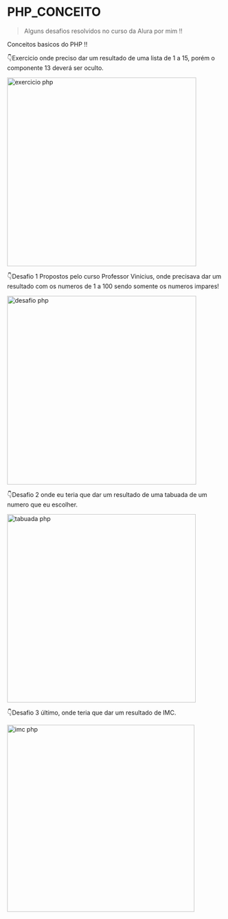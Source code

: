 # PHP_CONCEITO
> Alguns desafios resolvidos no curso da Alura por mim !!


Conceitos basicos do PHP !!

:point_down:Exercicio onde preciso dar um resultado de uma lista de 1 a 15, porém o componente 13 deverá ser oculto.

<img width="440" alt="exercicio php" src="https://user-images.githubusercontent.com/92556113/197093047-2c561395-b7a0-468e-8b85-bf76c62d79f5.png">


:point_down:Desafio 1 Propostos pelo curso Professor Vinicius, onde precisava dar um resultado com os numeros de 1 a 100 sendo somente os numeros impares!

<img width="440" alt="desafio php" src="https://user-images.githubusercontent.com/92556113/197093701-149e7aca-ca31-4f92-b607-5aa03f9d7068.png">

:point_down:Desafio 2 onde eu teria que dar um resultado de uma tabuada de um numero que eu escolher.

<img width="439" alt="tabuada php" src="https://user-images.githubusercontent.com/92556113/197094221-4b455e2d-4252-48b3-879f-f9277d5e54fe.png">


:point_down:Desafio 3 último, onde teria que dar um resultado de IMC.

<img width="436" alt="imc php" src="https://user-images.githubusercontent.com/92556113/197094474-eefb9fb6-1c6a-4533-a4e7-f94f0154d8a5.png">
